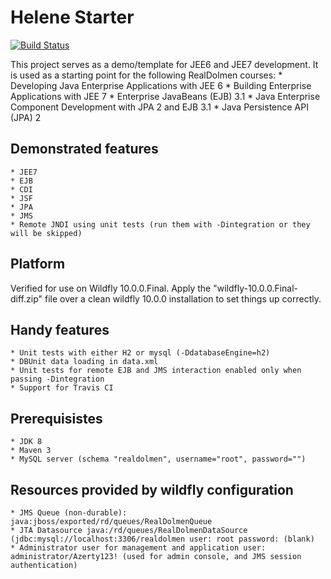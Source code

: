 Helene Starter
============

[![Build Status](https://travis-ci.org/kvanrobbroeck/jee7-starter.svg?branch=master)](https://travis-ci.org/kvanrobbroeck/jee7-starter)

This project serves as a demo/template for JEE6 and JEE7 development. It is used as a starting point for the following
RealDolmen courses:
    * Developing Java Enterprise Applications with JEE 6
    * Building Enterprise Applications with JEE 7
    * Enterprise JavaBeans (EJB) 3.1
    * Java Enterprise Component Development with JPA 2 and EJB 3.1
    * Java Persistence API (JPA) 2

Demonstrated features
---------------------
    * JEE7
    * EJB
    * CDI
    * JSF
    * JPA
    * JMS
    * Remote JNDI using unit tests (run them with -Dintegration or they will be skipped)

Platform
--------
Verified for use on Wildfly 10.0.0.Final. Apply the "wildfly-10.0.0.Final-diff.zip" file over a clean wildfly 10.0.0 installation to set things up correctly.

Handy features
--------------
    * Unit tests with either H2 or mysql (-DdatabaseEngine=h2)
    * DBUnit data loading in data.xml
    * Unit tests for remote EJB and JMS interaction enabled only when passing -Dintegration
    * Support for Travis CI

Prerequisistes
--------------
    * JDK 8
    * Maven 3
    * MySQL server (schema "realdolmen", username="root", password="")

Resources provided by wildfly configuration
-------------------------------------------
    * JMS Queue (non-durable): java:jboss/exported/rd/queues/RealDolmenQueue
    * JTA Datasource java:/rd/queues/RealDolmenDataSource (jdbc:mysql://localhost:3306/realdolmen user: root password: (blank)
    * Administrator user for management and application user: administrator/Azerty123! (used for admin console, and JMS session authentication)
